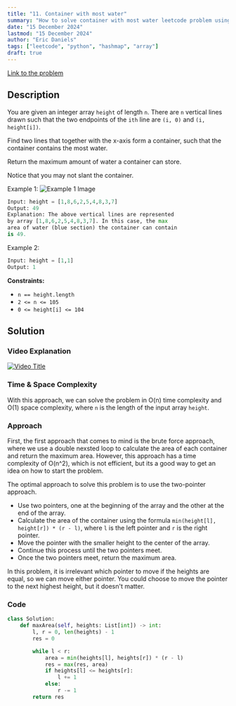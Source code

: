 ```yaml
---
title: "11. Container with most water"
summary: "How to solve container with most water leetcode problem using two-pointer approach in python"
date: "15 December 2024"
lastmod: "15 December 2024"
author: "Eric Daniels"
tags: ["leetcode", "python", "hashmap", "array"]
draft: true
---
```


<a target="_blank" href="https://leetcode.com/problems/container-with-most-water/">Link to the problem</a>

## Description

You are given an integer array `height` of length `n`. There are `n` vertical lines drawn such that the two endpoints of the `ith` line are `(i, 0)` and `(i, height[i])`.

Find two lines that together with the x-axis form a container, such that the container contains the most water.

Return the maximum amount of water a container can store.

Notice that you may not slant the container.

Example 1:
![Example 1 Image](https://s3-lc-upload.s3.amazonaws.com/uploads/2018/07/17/question_11.jpg "Example 1 Image")

```python
Input: height = [1,8,6,2,5,4,8,3,7]
Output: 49
Explanation: The above vertical lines are represented
by array [1,8,6,2,5,4,8,3,7]. In this case, the max
area of water (blue section) the container can contain
is 49.

```

Example 2:

```python
Input: height = [1,1]
Output: 1
```

**Constraints:**

- `n == height.length`
- `2 <= n <= 105`
- `0 <= height[i] <= 104`

## Solution

### Video Explanation

[![Video Title](https://img.youtube.com/vi/VIDEO_ID/0.jpg)](https://www.youtube.com/watch?v=VIDEO_ID)

### Time & Space Complexity

With this approach, we can solve the problem in O(n) time complexity and O(1) space complexity, where `n` is the length of the input array `height`.

### Approach

First, the first approach that comes to mind is the brute force approach, where we use a double nexsted loop to calculate the area of each container and return the maximum area. However, this approach has a time complexity of O(n^2), which is not efficient, but its a good way to get an idea on how to start the problem.

The optimal approach to solve this problem is to use the two-pointer approach.

- Use two pointers, one at the beginning of the array and the other at the end of the array.
- Calculate the area of the container using the formula `min(height[l], height[r]) * (r - l)`, where `l` is the left pointer and `r` is the right pointer.
- Move the pointer with the smaller height to the center of the array.
- Continue this process until the two pointers meet.
- Once the two pointers meet, return the maximum area.

In this problem, it is irrelevant which pointer to move if the heights are equal, so we can move either pointer. You could choose to move the pointer to the next highest height, but it doesn't matter.

### Code

```python
class Solution:
    def maxArea(self, heights: List[int]) -> int:
        l, r = 0, len(heights) - 1
        res = 0

        while l < r:
            area = min(heights[l], heights[r]) * (r - l)
            res = max(res, area)
            if heights[l] <= heights[r]:
                l += 1
            else:
                r -= 1
        return res
```

